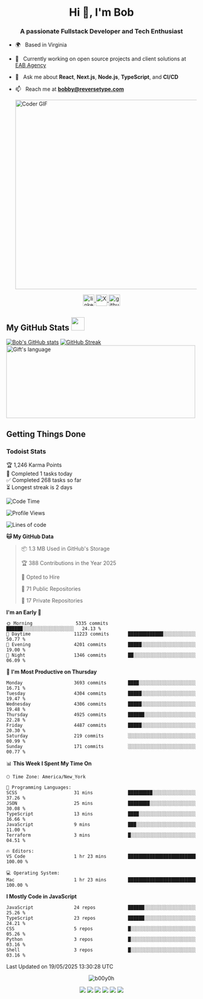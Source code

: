 <!--
**b00y0h/b00y0h** is a ✨ _special_ ✨ repository because its `README.md` appears on your GitHub profile.
-->

<!--
<p align="center"><img src="your-logo-or-image.png" alt="Logo" /></p>
-->
<div>
<h1 align="center">Hi 👋, I'm Bob</h1>
<h3 align="center">A passionate Fullstack Developer and Tech Enthusiast</h3>

-  🌍 &nbsp; Based in Virginia
-  🔭 &nbsp; Currently working on open source projects and client solutions at [EAB Agency](https://github.com/orgs/eab-agency)
-  💬 &nbsp; Ask me about **React**, **Next.js**, **Node.js**, **TypeScript**, and **CI/CD**
-  📫 &nbsp; Reach me at **bobby@reversetype.com**

    <img src="https://media.giphy.com/media/SWoSkN6DxTszqIKEqv/giphy.gif" alt="Coder GIF" width="500">
</div>

<p align="center">
  <a href="https://www.linkedin.com/in/bobbysmith/" target="_blank">
    <img align="center" src="https://cdn.jsdelivr.net/npm/simple-icons@3.0.1/icons/linkedin.svg" alt="linkedin" height="30" width="30" />
  </a>
 <a href="https://x.com/ux_bob" target="_blank">
  <img src="https://cdn.jsdelivr.net/npm/simple-icons@14.13.0/icons/x.svg" alt="X" width="30" height="30" align="center" />
</a>

  <a href="https://github.com/b00y0h" target="_blank">
    <img align="center" src="https://cdn.jsdelivr.net/npm/simple-icons@3.0.1/icons/github.svg" alt="github" height="30" width="30" />
  </a>
</p>

  <!-- GitHub section -->

 ##  My GitHub Stats <img src = "https://i.pinimg.com/originals/65/c4/f4/65c4f452571be1261e9c623f7da488ac.gif" width = 35px> 
   [![Bob's GitHub stats](https://github-readme-stats.vercel.app/api?username=b00y0h)](https://github.com/anuraghazra/github-readme-stats)
    [![GitHub Streak](https://github-readme-streak-stats.herokuapp.com?user=b00y0h&theme=transparent&hide_border=true&exclude_days=Sun%2CSat)](https://git.io/streak-stats)
  <img align="center" src="https://github-readme-stats.vercel.app/api/top-langs?username=b00y0h&langs_count=10&show_icons=true&locale=en&layout=compact&theme=light&hide=roff" alt="Gift's language" height="192px"  width="500px"/>

<!-- GitHub section: END -->

## Getting Things Done

### Todoist Stats

<!-- TODO-IST:START -->
🏆  1,246 Karma Points           
🌸  Completed 1 tasks today           
✅  Completed 268 tasks so far           
⏳  Longest streak is 2 days
<!-- TODO-IST:END -->

<!--START_SECTION:waka-->
![Code Time](http://img.shields.io/badge/Code%20Time-1%20hr%2025%20mins-blue)

![Profile Views](http://img.shields.io/badge/Profile%20Views-55-blue)

![Lines of code](https://img.shields.io/badge/From%20Hello%20World%20I%27ve%20Written-15.2%20million%20lines%20of%20code-blue)

**🐱 My GitHub Data** 

> 📦 1.3 MB Used in GitHub's Storage 
 > 
> 🏆 388 Contributions in the Year 2025
 > 
> 💼 Opted to Hire
 > 
> 📜 71 Public Repositories 
 > 
> 🔑 17 Private Repositories 
 > 
**I'm an Early 🐤** 

```text
🌞 Morning                5335 commits        ██████░░░░░░░░░░░░░░░░░░░   24.13 % 
🌆 Daytime                11223 commits       █████████████░░░░░░░░░░░░   50.77 % 
🌃 Evening                4201 commits        █████░░░░░░░░░░░░░░░░░░░░   19.00 % 
🌙 Night                  1346 commits        ██░░░░░░░░░░░░░░░░░░░░░░░   06.09 % 
```
📅 **I'm Most Productive on Thursday** 

```text
Monday                   3693 commits        ████░░░░░░░░░░░░░░░░░░░░░   16.71 % 
Tuesday                  4304 commits        █████░░░░░░░░░░░░░░░░░░░░   19.47 % 
Wednesday                4306 commits        █████░░░░░░░░░░░░░░░░░░░░   19.48 % 
Thursday                 4925 commits        ██████░░░░░░░░░░░░░░░░░░░   22.28 % 
Friday                   4487 commits        █████░░░░░░░░░░░░░░░░░░░░   20.30 % 
Saturday                 219 commits         ░░░░░░░░░░░░░░░░░░░░░░░░░   00.99 % 
Sunday                   171 commits         ░░░░░░░░░░░░░░░░░░░░░░░░░   00.77 % 
```


📊 **This Week I Spent My Time On** 

```text
🕑︎ Time Zone: America/New_York

💬 Programming Languages: 
SCSS                     31 mins             █████████░░░░░░░░░░░░░░░░   37.26 % 
JSON                     25 mins             ████████░░░░░░░░░░░░░░░░░   30.08 % 
TypeScript               13 mins             ████░░░░░░░░░░░░░░░░░░░░░   16.66 % 
JavaScript               9 mins              ███░░░░░░░░░░░░░░░░░░░░░░   11.00 % 
Terraform                3 mins              █░░░░░░░░░░░░░░░░░░░░░░░░   04.51 % 

🔥 Editors: 
VS Code                  1 hr 23 mins        █████████████████████████   100.00 % 

💻 Operating System: 
Mac                      1 hr 23 mins        █████████████████████████   100.00 % 
```

**I Mostly Code in JavaScript** 

```text
JavaScript               24 repos            ██████░░░░░░░░░░░░░░░░░░░   25.26 % 
TypeScript               23 repos            ██████░░░░░░░░░░░░░░░░░░░   24.21 % 
CSS                      5 repos             █░░░░░░░░░░░░░░░░░░░░░░░░   05.26 % 
Python                   3 repos             █░░░░░░░░░░░░░░░░░░░░░░░░   03.16 % 
Shell                    3 repos             █░░░░░░░░░░░░░░░░░░░░░░░░   03.16 % 
```




 Last Updated on 19/05/2025 13:30:28 UTC
<!--END_SECTION:waka-->


<p align="center">
  <img src="https://komarev.com/ghpvc/?username=b00y0h&style=flat-square&color=2591F6" alt="b00y0h" />
</p>



<p align="center">
  <img src="https://img.shields.io/badge/next.js-%23000000.svg?&style=for-the-badge&logo=next.js&logoColor=white" />
  <img src="https://img.shields.io/badge/node.js-%2356A546.svg?&style=for-the-badge&logo=nodedotjs&logoColor=white" />
  <img src="https://img.shields.io/badge/typescript-%23007ACC.svg?&style=for-the-badge&logo=typescript&logoColor=white" />
  <img src="https://img.shields.io/badge/javascript-%23323330.svg?&style=for-the-badge&logo=javascript&logoColor=%23F7DF1E" />
  <img src="https://img.shields.io/badge/react-%2361DAFB.svg?&style=for-the-badge&logo=react&logoColor=black" />
  <img src="https://img.shields.io/badge/github-%2312100E.svg?&style=for-the-badge&logo=github&logoColor=white" />
</p>
